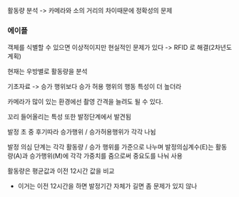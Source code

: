 활동량 분석 -> 카메라와 소의 거리의 차이때문에 정확성의 문제


### 에이플
객체를 식별할 수 있으면 이상적이지만 현실적인 문제가 있다
-> RFID 로 해결(2차년도 계획)

현재는 우방별로 활동량을 분석

기초자료 -> 
승가 행위보다 승가 허용 행위의 행동 특성이 더 높더라

카메라가 많이 있는 환경에선 촬영 간격을 늘려도 될 수 있다.

꼬리 들어올리는 특성 또한 발정단계에서 발견됨

발정 초 중 후기따라 승가행위 / 승가허용행위가 각각 나뉨

발정 의심 단계는 각각 활동량 / 승가 행위를 가준으로 나누며
발정의심계수(E)는 활동량(A)과 승가행위(M)에 각각 가중치를 줌으로써 중요도를 나눠 사용

활동량은 평균값과 이전 12시간 값을 비교
- 이거는 이전 12시간을 하면 발정기간 자체가 길면 좀 문제가 있지 않나
